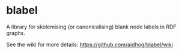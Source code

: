 # blabel
A library for skolemising (or canonicalising) blank node labels in RDF graphs.

See the wiki for more details: https://github.com/aidhog/blabel/wiki
